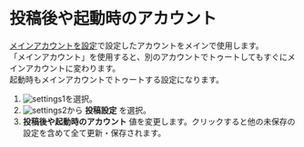 # 投稿後や起動時のアカウント
[メインアカウントを設定](https://docs.thedesk.top/account/main)で設定したアカウントをメインで使用します。  
「メインアカウント」を使用すると、別のアカウントでトゥートしてもすぐにメインアカウントに変わります。  
起動時もメインアカウントでトゥートする設定になります。  

1. ![settings1](https://dl.thedesk.top/media/settings1.PNG)を選択。
1. ![settings2](https://dl.thedesk.top/media/settings2.PNG)から __投稿設定__ を選択。
1.  __投稿後や起動時のアカウント__ 値を変更します。クリックすると他の未保存の設定を含めて全て更新・保存されます。

